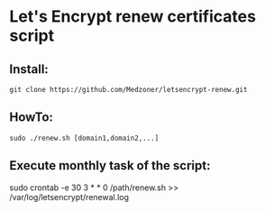 # Let's Encrypt renew certificates script

## Install:
```
git clone https://github.com/Medzoner/letsencrypt-renew.git
```

## HowTo:
```
sudo ./renew.sh [domain1,domain2,...]
```

## Execute monthly task of the script: 
sudo crontab -e
30 3 * * 0 /path/renew.sh >> /var/log/letsencrypt/renewal.log
